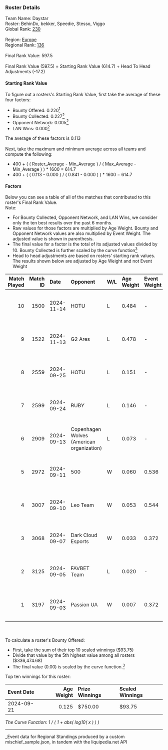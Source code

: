 ### Roster Details<br />
Team Name: Daystar<br />
Roster: BehinDx, bekker, Speedie, Stesso, Viggo<br />
Global Rank: [230](../../standings_global_2025_03_01.md)<br />
<br />
Region: [Europe]( ../../standings_europe_2025_03_01.md)<br />
Regional Rank: [136]( ../../standings_europe_2025_03_01.md)<br />
<br />
Final Rank Value:  597.5<br />
<br />
Final Rank Value (597.5) = Starting Rank Value (614.7) + Head To Head Adjustments (-17.2)<br />

#### Starting Rank Value<br />
To figure out a rosters's Starting Rank Value, first take the average of these four factors:<br />
- Bounty Offered: 0.220[<sup>1</sup>](#table2)
- Bounty Collected: 0.227[<sup>2</sup>](#table1)
- Opponent Network: 0.005[<sup>2</sup>](#table1)
- LAN Wins: 0.000[<sup>2</sup>](#table1)

The average of these factors is 0.113<br />
<br />
Next, take the maximum and minimum average across all teams and compute the following:<br />
- 400 + ( ( Roster_Average - Min_Average ) / ( Max_Average - Min_Average ) ) * 1600 = 614.7
- 400 + ( ( 0.113 - 0.000 ) / ( 0.841 - 0.000 ) ) * 1600 = 614.7


#### Factors<br />
Below you can see a table of all of the matches that contributed to this roster's Final Rank Value.<br />
Note:<br />

- For Bounty Collected, Opponent Network, and LAN Wins, we consider only the ten best results over the past 6 months.
- Raw values for those factors are multiplied by Age Weight. Bounty and Opponent Network values are also multiplied by Event Weight. The adjusted value is shown in parenthesis.
- The final value for a factor is the total of its adjusted values divided by 10. Bounty Collected is further scaled by the curve function[<sup>3</sup>](#curveFunction)
- Head to head adjustments are based on rosters' starting rank values. The results shown below are adjusted by Age Weight and not Event Weight
<span id="table1"></span><br />


| Match Played | Match ID | Date       | Opponent                                  | W/L | Age Weight | Event Weight | Bounty Collected | Opponent Network | LAN Wins  | H2H Adj. | Roster                                  |
| -: | -: | :- | :- | :- | :- | :- | :- | :- | :- | -: | :- |
|           10 |     1500 | 2024-11-14 | HOTU                                      | L   | 0.484      | -            | -                | -                | -         |    -6.04 | BehinDx, bekker, Speedie, Stesso, Viggo |
|            9 |     1522 | 2024-11-13 | G2 Ares                                   | L   | 0.478      | -            | -                | -                | -         |    -9.04 | BehinDx, mAnGo, Speedie, Stesso, Viggo  |
|            8 |     2559 | 2024-09-25 | HOTU                                      | L   | 0.151      | -            | -                | -                | -         |    -1.91 | BehinDx, bekker, Speedie, Stesso, Viggo |
|            7 |     2599 | 2024-09-24 | RUBY                                      | L   | 0.146      | -            | -                | -                | -         |    -2.95 | BehinDx, bekker, Speedie, Stesso, Viggo |
|            6 |     2909 | 2024-09-13 | Copenhagen Wolves (American organization) | L   | 0.073      | -            | -                | -                | -         |    -1.13 | BehinDx, bekker, Speedie, Stesso, Viggo |
|            5 |     2972 | 2024-09-11 | 500                                       | W   | 0.060      | 0.536        | 0.086 (0.003)    | 1.000 (0.032)    | 0 (0.000) |     1.81 | BehinDx, bekker, Speedie, Stesso, Viggo |
|            4 |     3007 | 2024-09-10 | Leo Team                                  | W   | 0.053      | 0.544        | 0.023 (0.001)    | 0.508 (0.015)    | 0 (0.000) |     1.20 | BehinDx, bekker, Speedie, Stesso, Viggo |
|            3 |     3068 | 2024-09-07 | Dark Cloud Esports                        | W   | 0.033      | 0.372        | 0.027 (0.000)    | 0.320 (0.004)    | 0 (0.000) |     0.72 | BehinDx, bekker, Speedie, Stesso, Viggo |
|            2 |     3125 | 2024-09-05 | FAVBET Team                               | L   | 0.020      | -            | -                | -                | -         |    -0.10 | BehinDx, bekker, Speedie, Stesso, Viggo |
|            1 |     3197 | 2024-09-03 | Passion UA                                | W   | 0.007      | 0.372        | 0.044 (0.000)    | 0.588 (0.001)    | 0 (0.000) |     0.20 | BehinDx, bekker, Speedie, Stesso, Viggo |

<br />
<span id="table2"></span><br />
To calculate a roster's Bounty Offered:<br />

- First, take the sum of their top 10 scaled winnings ($93.75)
- Divide that value by the 5th highest value among all rosters ($336,474.68)
- The final value (0.00) is scaled by the curve function.[<sup>3</sup>](#curveFunction)

Top ten winnings for this roster:<br />

| Event Date | Age Weight | Prize Winnings | Scaled Winnings |
| :- | -: | :- | :- |
| 2024-09-21 |      0.125 | $750.00        | $93.75          |


<span id="curveFunction"></span>_The Curve Function: 1 / ( 1 + abs( log10( x ) ) )_<br />

---
_Event data for Regional Standings produced by a custom mischief_sample.json, in tandem with the liquipedia.net API<br />
